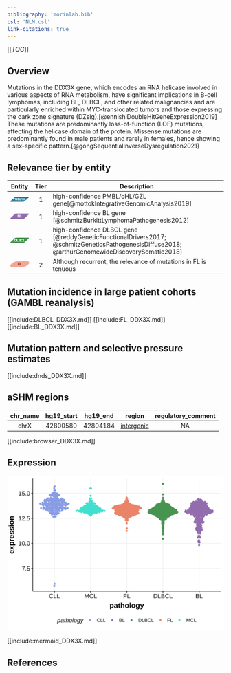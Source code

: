 ```yaml
---
bibliography: 'morinlab.bib'
csl: 'NLM.csl'
link-citations: true
---
```

[[_TOC_]]

## Overview
Mutations in the DDX3X gene, which encodes an RNA helicase involved in various aspects of RNA metabolism, have significant implications in B-cell lymphomas, including BL, DLBCL, and other related malignancies and are particularly enriched within MYC-translocated tumors and those expressing the dark zone signature (DZsig).[@ennishiDoubleHitGeneExpression2019] 
These mutations are predominantly loss-of-function (LOF) mutations, affecting the helicase domain of the protein. Missense mutations are predominantly found in male patients and rarely in females, hence showing a sex-specific pattern.[@gongSequentialInverseDysregulation2021]


## Relevance tier by entity

|Entity|Tier|Description                           |
|:------:|:----:|--------------------------------------|
|![PMBL](images/icons/PMBL_tier1.png)|1|high-confidence PMBL/cHL/GZL gene[@mottokIntegrativeGenomicAnalysis2019]|
|![BL](images/icons/BL_tier1.png)    |1 | high-confidence BL gene               [@schmitzBurkittLymphomaPathogenesis2012]|
|![DLBCL](images/icons/DLBCL_tier1.png) |1 | high-confidence DLBCL gene            [@reddyGeneticFunctionalDrivers2017; @schmitzGeneticsPathogenesisDiffuse2018; @arthurGenomewideDiscoverySomatic2018]|
|![FL](images/icons/FL_tier2.png)    |2 | Although recurrent, the relevance of mutations in FL is tenuous |

## Mutation incidence in large patient cohorts (GAMBL reanalysis)

[[include:DLBCL_DDX3X.md]]
[[include:FL_DDX3X.md]]
[[include:BL_DDX3X.md]]

## Mutation pattern and selective pressure estimates

[[include:dnds_DDX3X.md]]

## aSHM regions

|chr_name|hg19_start|hg19_end|region                                                                                          |regulatory_comment|
|:--------:|:----------:|:--------:|:------------------------------------------------------------------------------------------------:|:------------------:|
|chrX    |42800580  |42804184|[intergenic](https://genome.ucsc.edu/s/rdmorin/GAMBL%20hg19?position=chrX%3A42800580%2D42804184)|NA                |



[[include:browser_DDX3X.md]]

## Expression
![](images/gene_expression/DDX3X_by_pathology.svg)
<!-- ORIGIN: schmitzBurkittLymphomaPathogenesis2012 -->
<!-- DLBCL: schmitzGeneticsPathogenesisDiffuse2018a -->
<!-- BL: schmitzBurkittLymphomaPathogenesis2012 -->
<!-- BL: schmitzBurkittLymphomaPathogenesis2012 -->
<!-- PMBL: mottokIntegrativeGenomicAnalysis2019b -->

[[include:mermaid_DDX3X.md]]

## References


